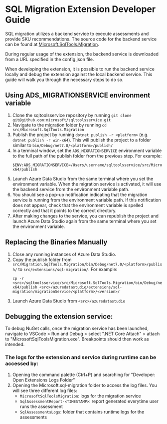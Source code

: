 # SQL Migration Extension Developer Guide

SQL migration utilizes a backend service to execute assessments and provide SKU recommendations. The source code for the backend service can be found at  [Microsoft.SqlTools.Migration](https://github.com/microsoft/sqltoolsservice/tree/main/src/Microsoft.SqlTools.Migration).

During regular usage of the extension, the backend service is downloaded from a URL specified in the config.json file.

When developing the extension, it is possible to run the backend service locally and debug the extension against the local backend service. This guide will walk you through the necessary steps to do so.

## Using ADS_MIGRATIONSERVICE environment variable

1. Clone the sqltoolsservice repository by running `git clone git@github.com:microsoft/sqltoolsservice.git`
1. Navigate to the migration folder by running `cd src/Microsoft.SqlTools.Migration`
1. Publish the project by running `dotnet publish -r <platform>` (e.g. `dotnet publish -r win-x64`). This will publish the project to a folder similar to `bin/Debug/net7.0/<platform>/publish/`
1. In a terminal window, set the `ADS_MIGRATIONSERVICE` environment variable to the full path of the publish folder from the previous step.
For example:
	```
	$ENV:ADS_MIGRATIONSERVICE=/Users/username/sqltoolsservice/src/Microsoft.SqlTools.Migration/bin/Debug/net7.0/win-x64/publish
	```
1. Launch Azure Data Studio from the same terminal where you set the environment variable. When the migration service is activated, it will use the backend service from the environment variable path.
1. You should see a pop-up notification indicating that the migration service is running from the environment variable path. If this notification does not appear, check that the environment variable is spelled correctly and that it points to the correct directory.
1. After making changes to the service, you can republish the project and launch Azure Data Studio again from the same terminal where you set the environment variable.

## Replacing the Binaries Manually

1. Close any running instances of Azure Data Studio.
1. Copy the publish folder from  `src/Migration.SqlTools.Migration/bin/Debug/net7.0/<platform>/publish/` to `src/extensions/sql-migration/`. For example:
	```
	cp -r <src>/sqltoolsservice/src/Microsoft.SqlTools.Migration/bin/Debug/net7.0/win-x64/publish <src>/azuredatastudio/extensions/sql-migration/migrationService/<platform>/<version>/
	```
1. Launch Azure Data Studio from `<src>/azuredatastudio`


## Debugging the extension service:

To debug NuGet calls, once the migration service has been launched, navigate to VSCode > Run and Debug > select ".NET Core Attach" > attach to "MicrosoftSqlToolsMigration.exe". Breakpoints should then work as intended.

### The logs for the extension and service during runtime can be accessed by:

1. Opening the command palette (Ctrl+P) and searching for "Developer: Open Extensions Logs Folder"
2. Opening the Microsoft.sql-migration folder to access the log files. You will see three different log files:
	* `MicrosoftSqlToolsMigration`: logs for the migration service
	* `SqlAssessmentReport-<TIMESTAMP>`: report generated everytime user runs the assessment
	* `SqlAssessmentsLogs`: folder that contains runtime logs for the assessments
